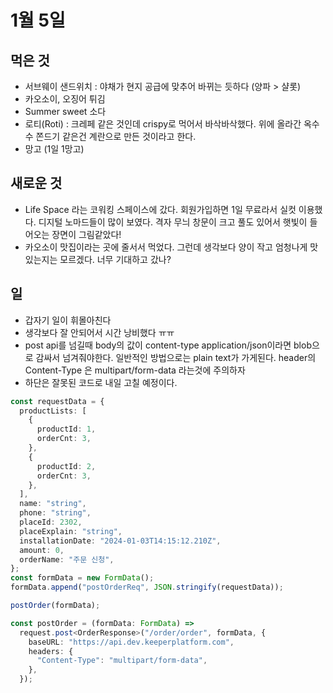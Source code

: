 # 1월 5일

## 먹은 것

- 서브웨이 샌드위치 : 야채가 현지 공급에 맞추어 바뀌는 듯하다 (양파 > 샬롯)
- 카오소이, 오징어 튀김
- Summer sweet 소다
- 로티(Roti) : 크레페 같은 것인데 crispy로 먹어서 바삭바삭했다. 위에 올라간 옥수수 쫀드기 같은건 계란으로 만든 것이라고 한다.
- 망고 (1일 1망고)

## 새로운 것

- Life Space 라는 코워킹 스페이스에 갔다. 회원가입하면 1일 무료라서 실컷 이용했다. 디지털 노마드들이 많이 보였다. 격자 무늬 창문이 크고 풀도 있어서 햇빛이 들어오는 장면이 그림같았다!
- 카오소이 맛집이라는 곳에 줄서서 먹었다. 그런데 생각보다 양이 작고 엄청나게 맛있는지는 모르겠다. 너무 기대하고 갔나?

## 일

- 갑자기 일이 휘몰아친다
- 생각보다 잘 안되어서 시간 낭비했다 ㅠㅠ
- post api를 넘길때 body의 값이 content-type application/json이라면 blob으로 감싸서 넘겨줘야한다. 일반적인 방법으로는 plain text가 가게된다. header의 Content-Type 은 multipart/form-data 라는것에 주의하자
- 하단은 잘못된 코드로 내일 고칠 예정이다.

```typescript
const requestData = {
  productLists: [
    {
      productId: 1,
      orderCnt: 3,
    },
    {
      productId: 2,
      orderCnt: 3,
    },
  ],
  name: "string",
  phone: "string",
  placeId: 2302,
  placeExplain: "string",
  installationDate: "2024-01-03T14:15:12.210Z",
  amount: 0,
  orderName: "주문 신청",
};
const formData = new FormData();
formData.append("postOrderReq", JSON.stringify(requestData));

postOrder(formData);
```

```typescript
const postOrder = (formData: FormData) =>
  request.post<OrderResponse>("/order/order", formData, {
    baseURL: "https://api.dev.keeperplatform.com",
    headers: {
      "Content-Type": "multipart/form-data",
    },
  });
```
